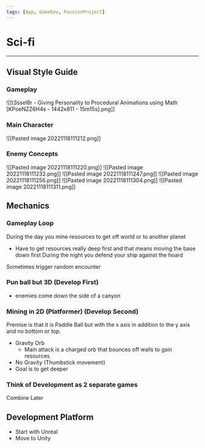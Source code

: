 ```yaml
---
tags: [App, GameDev, PassionProject]
---
```


# Sci-fi
--- 
## Visual Style Guide
### Gameplay
![[t3ssel8r - Giving Personality to Procedural Animations using Math [KPoeNZZ6H4s - 1442x811 - 15m15s].png]]

### Main Character
![[Pasted image 20221118111212.png]]
### Enemy Concepts
![[Pasted image 20221118111220.png]]
![[Pasted image 20221118111232.png]]
![[Pasted image 20221118111247.png]]
![[Pasted image 20221118111256.png]]
![[Pasted image 20221118111304.png]]
![[Pasted image 20221118111311.png]]

## Mechanics
### Gameplay Loop
During the day you mine resources to get off world or to another planet
- Have to get resources really deep first and that means moving the base down first
During the night you defend your ship against the hoard

Sometimes trigger random encounter

### Pun ball but 3D (Develop First)
- enemies come down the side of a canyon

### Mining in 2D (Platformer) (Develop Second)
Premise is that it is Paddle Ball but with the x axis in addition to the y axis and no bottom or top.
- Gravity Orb 
	- Main attack is a charged orb that bounces off walls to gain resources
- No Gravity (Thumbstick movement)
- Goal is to get deeper

### Think of Development as 2 separate games
Combine Later

## Development Platform

- Start with Unreal
- Move to Unity
